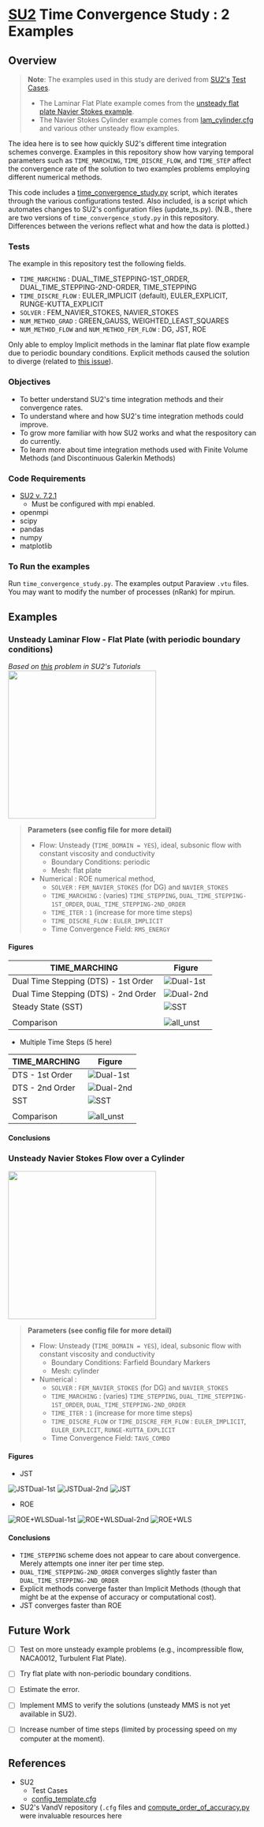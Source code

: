 # [SU2](https://su2code.github.io/) Time Convergence Study : 2 Examples


## Overview
> **Note**: The examples used in this study are derived from [SU2's](https://github.com/su2code/SU2) [Test Cases](https://github.com/su2code/SU2/tree/master/TestCases). 
> - The Laminar Flat Plate example comes from the [unsteady flat plate Navier Stokes example](https://github.com/su2code/SU2/blob/master/TestCases/navierstokes/flatplate/lam_flatplate_unst.cfg).
> - The Navier Stokes Cylinder example comes from [lam_cylinder.cfg](https://github.com/su2code/SU2/blob/master/TestCases/navierstokes/cylinder/lam_cylinder.cfg) and various other unsteady flow examples.

The idea here is to see how quickly SU2's different time integration schemes converge. Examples in this repository show how varying temporal parameters such as `TIME_MARCHING`, `TIME_DISCRE_FLOW`, and `TIME_STEP` affect the convergence rate of the solution to two examples problems employing different numerical methods. 

This code includes a [time_convergence_study.py](https://github.com/clmurphey/su2_time_conv/blob/main/lam_flatplate/time_convergence_study.py) script, which iterates through the various configurations tested.  Also included, is a script which automates changes to SU2's configuration files (update_ts.py). (N.B., there are two versions of `time_convergence_study.py` in this repository. Differences between the verions reflect what and how the data is plotted.)

### Tests
The example in this repository test the following fields. 
- `TIME_MARCHING` : DUAL_TIME_STEPPING-1ST_ORDER, DUAL_TIME_STEPPING-2ND-ORDER, TIME_STEPPING
- `TIME_DISCRE_FLOW` : EULER_IMPLICIT (default), EULER_EXPLICIT, RUNGE-KUTTA_EXPLICIT 
- `SOLVER` : FEM_NAVIER_STOKES, NAVIER_STOKES
- `NUM_METHOD_GRAD` : GREEN_GAUSS, WEIGHTED_LEAST_SQUARES
- `NUM_METHOD_FLOW` and `NUM_METHOD_FEM_FLOW` : DG, JST, ROE

Only able to employ Implicit methods in the laminar flat plate flow example due to periodic boundary conditions. Explicit methods caused the solution to diverge (related to [this issue](https://github.com/su2code/SU2/issues/1090)). 

### Objectives
- To better understand SU2's time integration methods and their convergence rates.
- To understand where and how SU2's time integration methods could improve.
- To grow more familiar with how SU2 works and what the respository can do currently.
- To learn more about time integration methods used with Finite Volume Methods (and Discontinuous Galerkin Methods)

### Code Requirements
- [SU2 v. 7.2.1](https://su2code.github.io/docs_v7/Installation/)
  - Must be configured with mpi enabled. 
- openmpi
- scipy
- pandas
- numpy
- matplotlib

### To Run the examples
Run `time_convergence_study.py`. The examples output Paraview `.vtu` files. You may want to modify the number of processes (nRank) for mpirun. 


## Examples

### Unsteady Laminar Flow - Flat Plate (with periodic boundary conditions)
*Based on [this](https://su2code.github.io/tutorials/Laminar_Flat_Plate/) problem in SU2's Tutorials*
<img src="https://user-images.githubusercontent.com/37432497/145163560-8869c788-4c6a-4226-b779-c12653db8b87.png" height="300" />


> **Parameters (see config file for more detail)**
> - Flow: Unsteady (`TIME_DOMAIN = YES`), ideal, subsonic flow with constant viscosity and conductivity
>   - Boundary Conditions: periodic
>   - Mesh: flat plate
> - Numerical : ROE numerical method, 
>   - `SOLVER` : `FEM_NAVIER_STOKES` (for DG) and `NAVIER_STOKES` 
>   - `TIME_MARCHING` : (varies) `TIME_STEPPING`, `DUAL_TIME_STEPPING-1ST_ORDER`, `DUAL_TIME_STEPPING-2ND_ORDER`
>   - `TIME_ITER` : `1` (increase for more time steps)
>   - `TIME_DISCRE_FLOW` : `EULER_IMPLICIT` 
>   - Time Convergence Field: `RMS_ENERGY`

#### Figures
|TIME_MARCHING| Figure|
|-------------|-------|
|Dual Time Stepping (DTS) - 1st Order |![Dual-1st](https://user-images.githubusercontent.com/37432497/145166661-e5f6dadf-dd91-4641-bd70-cb69d6c7da50.png) |
|Dual Time Stepping (DTS) - 2nd Order| ![Dual-2nd](https://user-images.githubusercontent.com/37432497/145166680-a6054f73-98e0-418f-84d9-cfbf8aad31f9.png)|
|Steady State (SST)|![SST](https://user-images.githubusercontent.com/37432497/145166699-a084e3f6-8e58-4f12-98ad-5414fecf02ce.png)|
| | |
| Comparison | ![all_unst](https://user-images.githubusercontent.com/37432497/145166734-7e387dbe-8590-49a8-aec7-bd24cdb617f5.png)|


- Multiple Time Steps (5 here)

|TIME_MARCHING| Figure|
|-------------|-------|
|DTS - 1st Order| ![Dual-1st](https://user-images.githubusercontent.com/37432497/145167788-e85ab424-c954-4f8c-8d4e-9e67ab3c7b86.png) |
|DTS - 2nd Order|![Dual-2nd](https://user-images.githubusercontent.com/37432497/145167813-141030af-aab7-47a1-8c3e-7855c4605fe7.png) |
|SST            | ![SST](https://user-images.githubusercontent.com/37432497/145167882-f81cdb30-4f63-4309-b076-820c66a1dcad.png)|
|               |   |
| Comparison | ![all_unst](https://user-images.githubusercontent.com/37432497/145167900-8845e475-21bd-4360-abb6-a809f5b20e21.png)|


#### Conclusions

### Unsteady Navier Stokes Flow over a Cylinder
<img src="https://user-images.githubusercontent.com/37432497/145163342-9eda0bae-e2b6-42cb-af65-191c81d1895d.png" height="300" />

> **Parameters (see config file for more detail)**
> - Flow: Unsteady (`TIME_DOMAIN = YES`), ideal, subsonic flow with constant viscosity and conductivity
>   - Boundary Conditions: Farfield Boundary Markers
>   - Mesh: cylinder
> - Numerical : 
>   - `SOLVER` : `FEM_NAVIER_STOKES` (for DG) and `NAVIER_STOKES` 
>   - `TIME_MARCHING` : (varies) `TIME_STEPPING`, `DUAL_TIME_STEPPING-1ST_ORDER`, `DUAL_TIME_STEPPING-2ND_ORDER`
>   - `TIME_ITER` : `1` (increase for more time steps)
>   - `TIME_DISCRE_FLOW` or `TIME_DISCRE_FEM_FLOW` : `EULER_IMPLICIT`, `EULER_EXPLICIT`, `RUNGE-KUTTA_EXPLICIT`
>   - Time Convergence Field: `TAVG_COMBO`

#### Figures
- JST

![JSTDual-1st](https://user-images.githubusercontent.com/37432497/145165175-8e3b8489-0bfc-4d31-b68a-9f986128ab05.png)
![JSTDual-2nd](https://user-images.githubusercontent.com/37432497/145165205-6a97d088-b2c5-48a5-870c-664ad8bc3700.png)
![JST](https://user-images.githubusercontent.com/37432497/145165950-8ad9f05d-f9ca-45bf-a727-1dd9dddd2e25.png)

- ROE

![ROE+WLSDual-1st](https://user-images.githubusercontent.com/37432497/145165229-4f31e0ee-297b-44d1-850e-972d2b9d8d1c.png)
![ROE+WLSDual-2nd](https://user-images.githubusercontent.com/37432497/145165252-e998184f-0610-4fe2-a6d7-6ae031dac3c3.png)
![ROE+WLS](https://user-images.githubusercontent.com/37432497/145165924-90adf8c5-3f89-4d39-a8f6-c01be730dae1.png)

 
#### Conclusions
- `TIME_STEPPING` scheme does not appear to care about convergence. Merely attempts one inner iter per time step. 
- `DUAL_TIME_STEPPING-2ND_ORDER` converges slightly faster than `DUAL_TIME_STEPPING-2ND_ORDER`
- Explicit methods converge faster than Implicit Methods (though that might be at the expense of accuracy or computational cost). 
- JST converges faster than ROE



## Future Work
- [ ] Test on more unsteady example problems (e.g., incompressible flow, NACA0012, Turbulent Flat Plate).
- [ ] Try flat plate with non-periodic boundary conditions.
- [ ] Estimate the error.
- [ ] Implement MMS to verify the solutions (unsteady MMS is not yet available in SU2).
- [ ] Increase number of time steps (limited by processing speed on my computer at the moment). 


## References
- SU2
  - Test Cases
  - [config_template.cfg](https://github.com/su2code/SU2/blob/master/config_template.cfg)
- SU2's VandV repository (`.cfg` files and [compute_order_of_accuracy.py](https://github.com/su2code/VandV/blob/master/mms/fvm_navierstokes/compute_order_of_accuracy.py) were invaluable resources here

